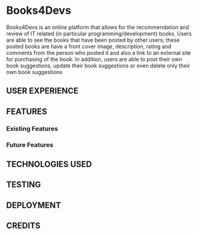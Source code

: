 # Books4Devs
Books4Devs is an online platform that allows for the recommendation and review of IT related (in particular programming/development) books. Users are able to see the books that have been posted by other users; these posted books are have a front cover image, description, rating and comments from the person who posted it and also a link to an external site for purchasing of the book. In addition, users are able to post their own book suggestions, update their book suggestions or even delete only their own book suggestions

## USER EXPERIENCE

## FEATURES
### Existing Features

### Future Features

## TECHNOLOGIES USED

## TESTING

## DEPLOYMENT

## CREDITS